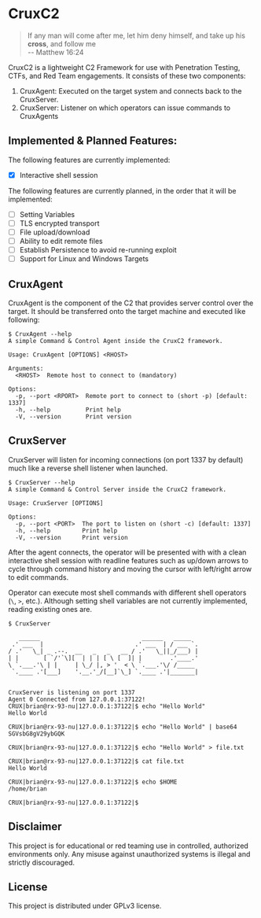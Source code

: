 # CruxC2
> If any man will come after me, let him deny himself, and take up his **cross**, and follow me\
> -- Matthew 16:24

CruxC2 is a lightweight C2 Framework for use with Penetration Testing, CTFs, and Red Team engagements. It consists of these two components:
1. CruxAgent: Executed on the target system and connects back to the CruxServer.
2. CruxServer: Listener on which operators can issue commands to CruxAgents

## Implemented & Planned Features:
The following features are currently implemented:
- [x] Interactive shell session

The following features are currently planned, in the order that it will be implemented:
- [ ] Setting Variables
- [ ] TLS encrypted transport
- [ ] File upload/download
- [ ] Ability to edit remote files
- [ ] Establish Persistence to avoid re-running exploit
- [ ] Support for Linux and Windows Targets

## CruxAgent
CruxAgent is the component of the C2 that provides server control over the target. It should be transferred onto the target machine and executed like following:
```
$ CruxAgent --help
A simple Command & Control Agent inside the CruxC2 framework.

Usage: CruxAgent [OPTIONS] <RHOST>

Arguments:
  <RHOST>  Remote host to connect to (mandatory)

Options:
  -p, --port <RPORT>  Remote port to connect to (short -p) [default: 1337]
  -h, --help          Print help
  -V, --version       Print version
```

## CruxServer
CruxServer will listen for incoming connections (on port 1337 by default) much like a reverse shell listener when launched.
```
$ CruxServer --help
A simple Command & Control Server inside the CruxC2 framework.

Usage: CruxServer [OPTIONS]

Options:
  -p, --port <PORT>  The port to listen on (short -c) [default: 1337]
  -h, --help         Print help
  -V, --version      Print version
```

After the agent connects, the operator will be presented with with a clean interactive shell session with readline features such as up/down arrows to cycle through command history and moving the cursor with left/right arrow to edit commands.

Operator can execute most shell commands with different shell operators (`\`, `>`, etc.). Although setting shell variables are not currently implemented, reading existing ones are.

```
$ CruxServer

   ______                             ______   _____
 .' ___  |                          .' ___  | / ___ `.
/ .'   \_| _ .--.  __   _   _   __ / .'   \_||_/___) |
| |       [ `/'`\][  | | | [ \ [  ]| |        .'____.'
\ `.___.'\ | |     | \_/ |, > '  < \ `.___.'\/ /_____
 `.____ .'[___]    '.__.'_/[__]`\_] `.____ .'|_______|


CruxServer is listening on port 1337
Agent 0 Connected from 127.0.0.1:37122!
CRUX|brian@rx-93-nu|127.0.0.1:37122|$ echo "Hello World"
Hello World

CRUX|brian@rx-93-nu|127.0.0.1:37122|$ echo "Hello World" | base64
SGVsbG8gV29ybGQK

CRUX|brian@rx-93-nu|127.0.0.1:37122|$ echo "Hello World" > file.txt

CRUX|brian@rx-93-nu|127.0.0.1:37122|$ cat file.txt
Hello World

CRUX|brian@rx-93-nu|127.0.0.1:37122|$ echo $HOME
/home/brian

CRUX|brian@rx-93-nu|127.0.0.1:37122|$
```

## Disclaimer
This project is for educational or red teaming use in controlled, authorized environments only. Any misuse against unauthorized systems is illegal and strictly discouraged.

## License
This project is distributed under GPLv3 license.
